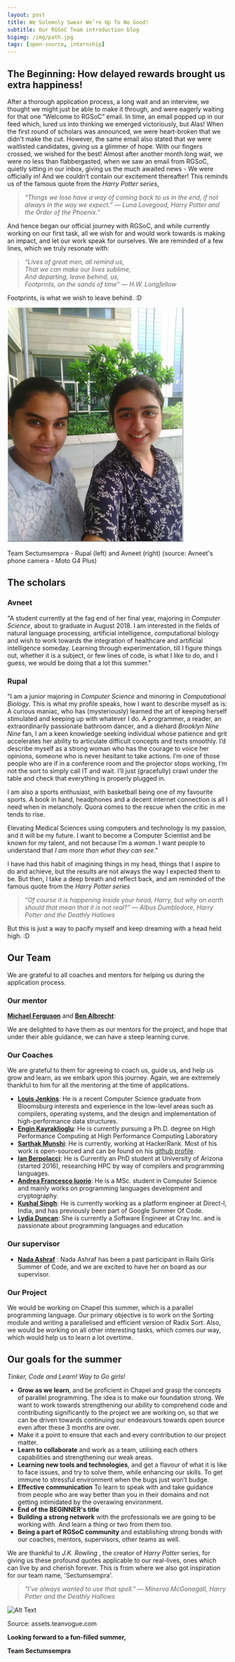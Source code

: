 ```yaml
---
layout: post
title: We Solemnly Swear We’re Up To No Good!
subtitle: Our RGSoC Team introduction blog
bigimg: /img/path.jpg
tags: [open-source, internship]
---
```


## The Beginning: How delayed rewards brought us extra happiness!
After a thorough application process, a long wait and an interview, we thought we might just be able to make it through, and were eagerly waiting for that one “Welcome to RGSoC” email. In time, an email popped up in our feed which, lured us into thinking we emerged victoriously,  but Alas! When the first round of scholars was announced, we were heart-broken that we didn't make the cut. However, the same email also stated that we were waitlisted candidates, giving us a glimmer of hope. With our fingers crossed, we wished for the best! Almost after another month long wait, we were no less than flabbergasted, when we saw an email from RGSoC, quietly sitting in our inbox, giving us the much awaited news - We were officially in! And we couldn’t contain our excitement thereafter!
This reminds us of the famous quote from the *Harry Potter series*,

> *“Things we lose have a way of coming back to us in the end, if not always in the way we expect.”  ― Luna Lovegood, Harry Potter and the Order of the Phoenix."*

And hence began our official journey with RGSoC, and while currently working on our first task, all we wish for and would work towards is making an impact, and let our work speak for ourselves. We are reminded of a few lines, which we truly resonate with: 
 
> *“Lives of great men, all remind us,*<br>
> *That we can make our lives sublime,*<br>
> *And departing, leave behind, us,*<br>
> *Footprints, on the sands of time” — H.W. Longfellow*

Footprints, is what we wish to leave behind. :D 
 
 ![Alt Text](https://github.com/Rupal-IIITD/Rupal-IIITD.github.io/blob/master/img/team%20pic.png)
  <div class="image-credits">Team Sectumsempra - Rupal (left) and Avneet (right) (source: Avneet's phone camera - Moto G4 Plus)</div>

## The scholars

### Avneet
"A student currently at the fag end of her final year, majoring in *Computer Science*, about to graduate in August 2018.  I am interested in the fields of natural language processing, artificial intelligence,  computational biology and wish to work towards the integration of healthcare and artificial intelligence someday. Learning through experimentation, till I figure things out, whether it is a subject, or few lines of code, is what I like to do, and I guess, we would be doing that a lot this summer."

### Rupal
"I am a junior majoring in *Computer Science* and minoring in *Computational Biology*. This is what my profile speaks, how I want to describe myself as is: A curious maniac, who has (mysteriously) learned the art of keeping herself stimulated and keeping up with whatever I do. A programmer, a reader, an extraordinarily passionate bathroom dancer, and a diehard *Brooklyn Nine Nine* fan, I am a keen knowledge seeking individual whose patience and grit accelerates her ability to articulate difficult concepts and texts smoothly. I’d describe myself as a strong woman who has the courage to voice her opinions, someone who is never hesitant to take actions. I’m one of those people who are if in a conference room and the projector stops working, I’m not the sort to simply call IT and wait. I’ll just (gracefully) crawl under the table and check that everything is properly plugged in.

I am also a sports enthusiast, with basketball being one of my favourite sports. A book in hand, headphones and a decent internet connection is all I need when in melancholy. Quora comes to the rescue when the critic in me tends to rise.

Elevating Medical Sciences using computers and technology is my passion, and it will be my future. I want to become a Computer Scientist and be known for my talent, and not because I’m a *woman*. I want people to understand that *I am more than what they can see*."

I have had this habit of imagining things in my head, things that I aspire to do and achieve, but the results are not always the way I expected them to be. But then, I take a deep breath and reflect back, and am reminded of the famous quote from the *Harry Potter series*

> *“Of course it is happening inside your head, Harry, but why on earth should that mean that it is not real?” ― Albus Dumbledore, Harry Potter and the Deathly Hallows*

But this is just a way to pacify myself and keep dreaming with a head held high. :D

## Our Team
We are grateful to all coaches and mentors for helping us during the application process.

### Our mentor
[**Michael Ferguson**](https://github.com/mppf) and [**Ben Albrecht**](https://github.com/ben-albrecht):

We are delighted to have them as our mentors for the project, and hope that under their able guidance, we can have a steep learning curve. 

### Our Coaches
We are grateful to them for agreeing to coach us, guide us, and help us grow and learn, as we embark upon this journey. Again, we are extremely thankful to him for all the mentoring at the time of applications.

 - [**Louis Jenkins**](https://louisjenkinscs.github.io/): He is a  recent Computer Science graduate from Bloomsburg interests and experience in the low-level areas such as compilers, operating systems, and the design and implementation of high-performance data structures. 
- [**Engin Kayraklioglu**](https://github.com/e-kayrakli): He is currently pursuing a Ph.D. degree on High Performance Computing at High Performance Computing Laboratory 
- [**Sarthak Munshi**](https://saru.science/about/): He is currently, working at HackerRank. Most of his work is open-sourced and can be found on his [github profile](https://github.com/saru95). 
- [**Ian Berpolacci**](http://ian-bertolacci.github.io/about/): He is Currently an PhD student at University of Arizona (started 2016), researching HPC by way of compilers and programming languages. 
- [**Andrea Francesco Iuorio**](https://afiuorio.github.io/): He is  a MSc. student in Computer Science and mainly works on programming languages development and cryptography. 
- [**Kushal Singh**](https://in.linkedin.com/in/kushalsingh007): He is currently working as a platform engineer at Direct-I, India, and has previously been part of Google Summer Of Code. 
- [**Lydia Duncan**](https://www.linkedin.com/in/lydia-duncan-010a7040/): She is currently  a Software Engineer at Cray Inc. and is passionate about programming languages and education

### Our supervisor
- [**Nada Ashraf**](https://github.com/Nada1996) :
Nada Ashraf has been a past participant in Rails Girls Summer of Code, and we are excited to have her on board as our supervisor.

### Our Project
We would be working on Chapel this summer, which is a parallel programming language. Our primary objective is to work on the Sorting module and writing a parallelised and efficient version of Radix Sort. Also,  we would be working on all other interesting tasks, which comes our way, which would help us to learn a lot overtime.

## Our goals for the summer 

*Tinker, Code and Learn! Way to Go girls!*

- **Grow as we learn**, and be proficient in Chapel and grasp the concepts of parallel programming. The idea is to make our foundation strong. We want to work towards strengthening our ability to comprehend code and contributing significantly to the project we are working on, so that we can be driven towards continuing our endeavours towards open source even after these 3 months are over.
- Make it a point to ensure that each and every contribution to our project matter.
- **Learn to collaborate** and work as a team, utilising each others capabilities and strengthening our weak areas. 
- **Learning new tools and technologies**, and get a flavour of what it is like to face issues, and try to solve them, while enhancing our skills. To get immune to stressful environment when the bugs just won’t budge.
- **Effective communication**  To learn to speak with and take guidance from people who are way better than you in their domains and not getting intimidated by the overawing environment.
- **End of the BEGINNER's title**
- **Building a strong network** with the professionals we are going to be working with. And learn a thing or two from them too.
- **Being a part of RGSoC community** and establishing strong bonds with our coaches, mentors, supervisors, other teams as well.

 We are thankful to *J.K. Rowling* , the creator of *Harry Potter* series, for giving us these profound quotes applicable to our real-lives, ones which can live by and cherish forever. This is from where we also got inspiration for our team name, 'Sectumsempra'.
 
 > *"I've always wanted to use that spell." ― Minerva McGonagall, Harry Potter and the Deathly Hallows* 
   
![Alt Text](https://assets.teenvogue.com/photos/590a3dda783fc429b031c296/master/w_757,c_limit/minerva%2520spel.gif)
<div class="image-credits">Source: assets.teanvogue.com</div>

**Looking forward to a fun-filled summer,**

**Team Sectumsempra**
